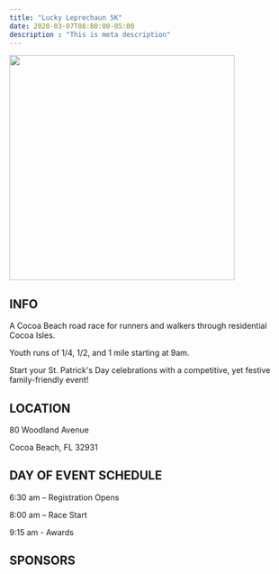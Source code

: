 ```yaml
---
title: "Lucky Leprechaun 5K"
date: 2020-03-07T08:80:00-05:00
description : "This is meta description"
---
```


<img src="../images/ll5k/logo.png" width=400vw>

## INFO

A Cocoa Beach road race for runners and walkers through residential Cocoa Isles.

Youth runs of 1/4, 1/2, and 1 mile starting at 9am.

Start your St. Patrick's Day celebrations with a competitive, yet festive family-friendly event!

## LOCATION

80 Woodland Avenue

Cocoa Beach, FL 32931

## DAY OF EVENT SCHEDULE

6:30 am – Registration Opens

8:00 am – Race Start

9:15 am - Awards

## SPONSORS
